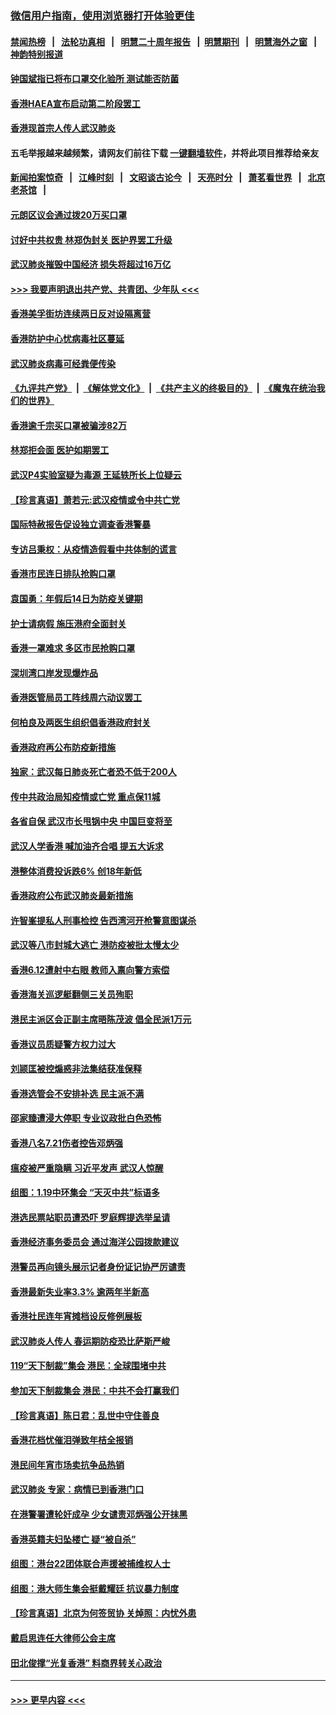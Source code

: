 ### [微信用户指南，使用浏览器打开体验更佳](https://github.com/gfw-breaker/banned-news1/blob/master/indexes/wechat-guide.md?t=0)
#### [禁闻热榜](热点新闻.md?t=0)  &nbsp;&nbsp;|&nbsp;&nbsp; [法轮功真相](https://github.com/gfw-breaker/truth/blob/master/README.md?t=0) &nbsp;&nbsp;|&nbsp;&nbsp; [明慧二十周年报告](https://github.com/gfw-breaker/mh-reports/blob/master/README.md?t=0) &nbsp;&nbsp;|&nbsp;&nbsp;[明慧期刊](https://github.com/gfw-breaker/mh-qikan) &nbsp;&nbsp;|&nbsp;&nbsp; [明慧海外之窗](https://github.com/gfw-breaker/mh-news/blob/master/README.md?t=0) &nbsp;&nbsp;|&nbsp;&nbsp; [神韵特别报道](https://github.com/gfw-breaker/mh-news/blob/master/shenyun.md?t=0)
#### [钟国斌指已将布口罩交化验所 测试能否防菌](../pages/nsc415/n11842783.md?t=02042311) 
#### [香港HAEA宣布启动第二阶段罢工](../pages/nsc415/n11842723.md?t=02042311) 
#### [香港现首宗人传人武汉肺炎](../pages/nsc415/n11842766.md?t=02042311) 
#### 五毛举报越来越频繁，请网友们前往下载 [一键翻墙软件](https://github.com/gfw-breaker/ssr-accounts)，并将此项目推荐给亲友
#### [新闻拍案惊奇](https://github.com/gfw-breaker/banned-news1/blob/master/pages/link4.md) &nbsp;&nbsp;|&nbsp;&nbsp; [江峰时刻](https://github.com/gfw-breaker/banned-news1/blob/master/pages/link4.md) &nbsp;&nbsp;|&nbsp;&nbsp; [文昭谈古论今](https://github.com/gfw-breaker/banned-news1/blob/master/pages/link4.md) &nbsp;&nbsp;|&nbsp;&nbsp; [天亮时分](https://github.com/gfw-breaker/banned-news1/blob/master/pages/link4.md) &nbsp;&nbsp;|&nbsp;&nbsp; [萧茗看世界](https://github.com/gfw-breaker/banned-news1/blob/master/pages/link4.md) &nbsp;&nbsp;|&nbsp;&nbsp; [北京老茶馆](https://github.com/gfw-breaker/banned-news1/blob/master/pages/link4.md) &nbsp;&nbsp;|&nbsp;&nbsp; 
#### [元朗区议会通过拨20万买口罩](../pages/nsc415/n11842754.md?t=02042311) 
#### [讨好中共权贵 林郑伪封关 医护界罢工升级](../pages/nsc415/n11842359.md?t=02042311) 
#### [武汉肺炎摧毁中国经济 损失将超过16万亿](../pages/nsc415/n11839723.md?t=02042311) 
#### [>>> 我要声明退出共产党、共青团、少年队 <<<](https://github.com/begood0513/goodnews/blob/master/quit/letter.md) 
#### [香港美孚街坊连续两日反对设隔离营](../pages/nsc415/n11839962.md?t=02042311) 
#### [香港防护中心忧病毒社区蔓延](../pages/nsc415/n11839933.md?t=02042311) 
#### [武汉肺炎病毒可经粪便传染](../pages/nsc415/n11839939.md?t=02042311) 
#### [《九评共产党》](https://github.com/begood0513/9ping.md/blob/master/README.md) &nbsp;|&nbsp; [《解体党文化》](../../../../jtdwh.md/blob/master/README.md)  &nbsp;|&nbsp; [《共产主义的终极目的》](../../../../gczydzjmd.md/blob/master/README.md) &nbsp;|&nbsp; [《魔鬼在统治我们的世界》](../../../../mgztzwmdsj.md/blob/master/README.md) 
#### [香港逾千宗买口罩被骗涉82万](../pages/nsc415/n11839914.md?t=02042311) 
#### [林郑拒会面 医护如期罢工](../pages/nsc415/n11839892.md?t=02042311) 
#### [武汉P4实验室疑为毒源 王延轶所长上位疑云](../pages/nsc415/n11835543.md?t=02042311) 
#### [【珍言真语】萧若元:武汉疫情或令中共亡党](../pages/nsc415/n11829394.md?t=02042311) 
#### [国际特赦报告促设独立调查香港警暴](../pages/nsc415/n11833845.md?t=02042311) 
#### [专访吕秉权：从疫情造假看中共体制的谎言](../pages/nsc415/n11833813.md?t=02042311) 
#### [香港市民连日排队抢购口罩](../pages/nsc415/n11833794.md?t=02042311) 
#### [袁国勇：年假后14日为防疫关键期](../pages/nsc415/n11831088.md?t=02042311) 
#### [护士请病假 施压港府全面封关](../pages/nsc415/n11831030.md?t=02042311) 
#### [香港一罩难求 多区市民抢购口罩](../pages/nsc415/n11831002.md?t=02042311) 
#### [深圳湾口岸发现爆炸品](../pages/nsc415/n11828802.md?t=02042311) 
#### [香港医管局员工阵线周六动议罢工](../pages/nsc415/n11828762.md?t=02042311) 
#### [何柏良及两医生组织倡香港政府封关](../pages/nsc415/n11828749.md?t=02042311) 
#### [香港政府再公布防疫新措施](../pages/nsc415/n11828716.md?t=02042311) 
#### [独家：武汉每日肺炎死亡者恐不低于200人](../pages/nsc415/n11828240.md?t=02042311) 
#### [传中共政治局知疫情或亡党 重点保11城](../pages/nsc415/n11828145.md?t=02042311) 
#### [各省自保 武汉市长甩锅中央 中国巨变将至](../pages/nsc415/n11828021.md?t=02042311) 
#### [武汉人学香港 喊加油齐合唱 提五大诉求](../pages/nsc415/n11827046.md?t=02042311) 
#### [港整体消费投诉跌6% 创18年新低](../pages/nsc415/n11817280.md?t=02042311) 
#### [香港政府公布武汉肺炎最新措施](../pages/nsc415/n11817152.md?t=02042311) 
#### [许智峯提私人刑事检控 告西湾河开枪警意图谋杀](../pages/nsc415/n11817132.md?t=02042311) 
#### [武汉等八市封城大逃亡 港防疫被批太慢太少](../pages/nsc415/n11817058.md?t=02042311) 
#### [香港6.12遭射中右眼 教师入禀向警方索偿](../pages/nsc415/n11814678.md?t=02042311) 
#### [香港海关巡逻艇翻侧三关员殉职](../pages/nsc415/n11814604.md?t=02042311) 
#### [港民主派区会正副主席晤陈茂波 倡全民派1万元](../pages/nsc415/n11814582.md?t=02042311) 
#### [香港议员质疑警方权力过大](../pages/nsc415/n11814560.md?t=02042311) 
#### [刘颕匡被控煽惑非法集结获准保释](../pages/nsc415/n11811727.md?t=02042311) 
#### [香港选管会不安排补选 民主派不满](../pages/nsc415/n11811691.md?t=02042311) 
#### [邵家臻遭浸大停职 专业议政批白色恐怖](../pages/nsc415/n11811670.md?t=02042311) 
#### [香港八名7.21伤者控告邓炳强](../pages/nsc415/n11811623.md?t=02042311) 
#### [瘟疫被严重隐瞒 习近平发声 武汉人惊醒](../pages/nsc415/n11811186.md?t=02042311) 
#### [组图：1.19中环集会 “天灭中共”标语多](../pages/nsc415/n11809514.md?t=02042311) 
#### [港选民票站职员遭恐吓 罗庭辉提选举呈请](../pages/nsc415/n11808914.md?t=02042311) 
#### [香港经济事务委员会 通过海洋公园拨款建议](../pages/nsc415/n11808906.md?t=02042311) 
#### [港警员再向镜头展示记者身份证记协严厉谴责](../pages/nsc415/n11808888.md?t=02042311) 
#### [香港最新失业率3.3% 逾两年半新高](../pages/nsc415/n11808887.md?t=02042311) 
#### [香港社民连年宵摊档设反修例展板](../pages/nsc415/n11808857.md?t=02042311) 
#### [武汉肺炎人传人 春运期防疫恐比萨斯严峻](../pages/nsc415/n11808739.md?t=02042311) 
#### [119“天下制裁”集会 港民：全球围堵中共](../pages/nsc415/n11806318.md?t=02042311) 
#### [参加天下制裁集会 港民：中共不会打赢我们](../pages/nsc415/n11806596.md?t=02042311) 
#### [【珍言真语】陈日君：乱世中守住善良](../pages/nsc415/n11806247.md?t=02042311) 
#### [香港花档忧催泪弹致年桔全报销](../pages/nsc415/n11806130.md?t=02042311) 
#### [港民间年宵市场卖抗争品热销](../pages/nsc415/n11806073.md?t=02042311) 
#### [武汉肺炎 专家：病情已到香港门口](../pages/nsc415/n11806020.md?t=02042311) 
#### [在港警署遭轮奸成孕 少女谴责邓炳强公开抹黑](../pages/nsc415/n11805981.md?t=02042311) 
#### [香港英籍夫妇坠楼亡 疑“被自杀”](../pages/nsc415/n11805937.md?t=02042311) 
#### [组图：港台22团体联合声援被捕维权人士](../pages/nsc415/n11801834.md?t=02042311) 
#### [组图：港大师生集会挺戴耀廷 抗议暴力制度](../pages/nsc415/n11799298.md?t=02042311) 
#### [【珍言真语】北京为何签贸协 关焯照：内忧外患](../pages/nsc415/n11799790.md?t=02042311) 
#### [戴启思连任大律师公会主席](../pages/nsc415/n11799306.md?t=02042311) 
#### [田北俊撑“光复香港” 料商界转关心政治](../pages/nsc415/n11799287.md?t=02042311) 

----
#### [ >>> 更早内容 <<< ](../indexes/nsc415-earlier.md)
